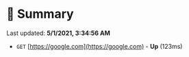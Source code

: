 # 📖 Summary
Last updated: **5/1/2021, 3:34:56 AM**

- `GET` [https://google.com](https://google.com) - **Up** (123ms)
